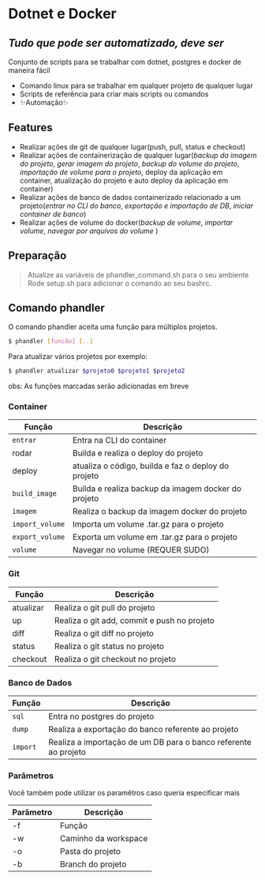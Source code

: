 # Dotnet e Docker
## _Tudo que pode ser automatizado, deve ser_

Conjunto de scripts para se trabalhar com dotnet, postgres e docker de maneira fácil
- Comando linux para se trabalhar em qualquer projeto de qualquer lugar
- Scripts de referência para criar mais scripts ou comandos
- ✨Automação✨

## Features

- Realizar ações de git de qualquer lugar(push, pull, status e checkout)
- Realizar ações de containerização de qualquer lugar(*backup da imagem do projeto*, *gerar imagem do projeto*, *backup do volume do projeto*, *importação de volume para o projeto*, deploy da aplicação em container, atualização do projeto e auto deploy da aplicação em container)
- Realizar ações de banco de dados containerizado relacionado a um projeto(*entrar no CLI do banco*, *exportação e importação de DB*, *iniciar container de banco*)
- Realizar ações de volume do docker(*backup de volume*, *importar volume*, *navegar por arquivos do volume* )

## Preparação
> Atualize as variáveis de phandler_command.sh para o seu ambiente
Rode setup.sh para adicionar o comando ao seu bashrc.
 
## Comando phandler
O comando phandler aceita uma função para múltiplos projetos.
```sh
$ phandler [funcão] [..]
```

Para atualizar vários projetos por exemplo:
```sh
$ phandler atualizar $projeto0 $projeto1 $projeto2
```
obs: As funções marcadas serão adicionadas em breve
### Container
| Função | Descrição |
| ------ | ------ |
| `entrar` | Entra na CLI do container |
| rodar | Builda e realiza o deploy do projeto |
| deploy | atualiza o código, builda e faz o deploy do projeto |
| `build_image` | Builda e realiza backup da imagem docker do projeto|
| `imagem` | Realiza o backup da imagem docker do projeto|
| `import_volume` | Importa um volume .tar.gz para o projeto |
| `export_volume` | Exporta um volume em .tar.gz para o projeto |
| `volume` | Navegar no volume (REQUER SUDO) |

### Git

| Função | Descrição |
| ------ | ------ |
| atualizar | Realiza o git pull do projeto |
| up | Realiza o git add, commit e push no projeto |
| diff | Realiza o git diff no projeto |
| status | Realiza o git status no projeto |
| checkout | Realiza o git checkout no projeto |

### Banco de Dados
| Função | Descrição |
| ------ | ------ |
| `sql` | Entra no postgres do projeto |
| `dump` | Realiza a exportação do banco referente ao projeto |
| `import` | Realiza a importação de um DB para o banco referente ao projeto |

### Parâmetros
Você também pode utilizar os paramêtros caso queria especificar mais

| Parâmetro | Descrição |
| ------ | ------ |
| -f | Função |
| -w | Caminho da workspace |
| -o | Pasta do projeto |
| -b | Branch do projeto |



